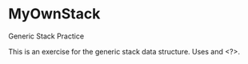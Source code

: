 # MyOwnStack
Generic Stack Practice

This is an exercise for the generic stack data structure. Uses <E> and <?>.
